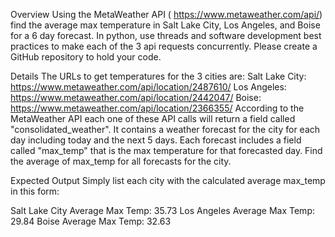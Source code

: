 Overview
Using the MetaWeather API ( https://www.metaweather.com/api/) find the average max temperature in Salt Lake City, Los Angeles, and Boise for a 6 day forecast. In python, use threads and software development best practices to make each of the 3 api requests concurrently. Please create a GitHub repository to hold your code.
 
Details
The URLs to get temperatures for the 3 cities are:
Salt Lake City: https://www.metaweather.com/api/location/2487610/
Los Angeles: https://www.metaweather.com/api/location/2442047/
Boise: https://www.metaweather.com/api/location/2366355/
According to the MetaWeather API each one of these API calls will return a field called "consolidated_weather". It contains a weather forecast for the city for each day including today and the next 5 days. Each forecast includes a field called "max_temp" that is the max temperature for that forecasted day. Find the average of max_temp for all forecasts for the city.
 
Expected Output
Simply list each city with the calculated average max_temp in this form:
 
Salt Lake City Average Max Temp: 35.73
Los Angeles Average Max Temp: 29.84
Boise Average Max Temp: 32.63
